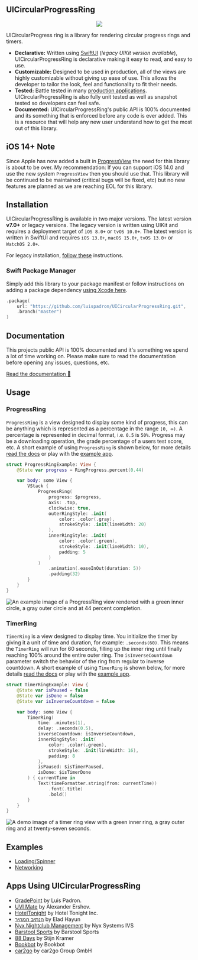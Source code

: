 ## UICircularProgressRing

<p align="center">
<img src="./.github/demo.gif"/>
</p>

UICircularProgress ring is a library for rendering circular progress rings and timers.

- **Declarative:** Written using [SwiftUI](https://developer.apple.com/xcode/swiftui/) (*legacy UIKit version available*), UICircularProgressRing is declarative making it easy to read, and easy to use.
- **Customizable:** Designed to be used in production, all of the views are highly customizable without giving up ease of use. This allows the developer to tailor the look, feel and functionality to fit their needs.
- **Tested:** Battle tested in many [production applications](#apps-using-uicircularprogressring). UICircularProgressRing is also fully unit tested as well as snapshot tested so developers can feel safe.
- **Documented:** UICircularProgressRing's public API is 100% documented and its something that is enforced before any code is ever added. This is a resource that will help any new user understand how to get the most out of this library.

## iOS 14+ Note

Since Apple has now added a built in [ProgressView](https://developer.apple.com/documentation/swiftui/progressview) the need for this library is about to be over. My recommendation: If you can support iOS 14.0 and use the new system `ProgressView` then you should use that. This library will be continued to be maintained (critical bugs will be fixed, etc) but no new features are planned as we are reaching EOL for this library.

## Installation

UICircularProgressRing is available in two major versions. The latest version **v7.0+** or legacy versions. The legacy version is written using UIKit and requires a deployment target of `iOS 8.0+` or `tvOS 10.0+`. The latest version is written in SwiftUI and requires `iOS 13.0+`, `macOS 15.0+`, `tvOS 13.0+` or `WatchOS 2.0+`.

For legacy installation, [follow these](./LegacyREADME.md) instructions.

### Swift Package Manager

Simply add this library to your package manifest or follow instructions on adding a package dependency [using Xcode here](https://developer.apple.com/documentation/xcode/adding_package_dependencies_to_your_app).

```swift
.package(
    url: "https://github.com/luispadron/UICircularProgressRing.git",
    .branch("master")
)
```

## Documentation

This projects public API is 100% documented and it's something we spend a lot of time working on. Please make sure to read the documentation before opening any issues, questions, etc.

[Read the documentation 📖](https://htmlpreview.github.io/?https://github.com/luispadron/UICircularProgressRing/blob/master/docs/index.html)

## Usage

### ProgressRing

`ProgressRing` is a view designed to display some kind of progress, this can be anything which is represented as a percentage in the range `[0, ∞)`. A percentage is represented in decimal format, i.e. `0.5` is `50%`. Progress may be a downloading operation, the grade percentage of a users test score, etc. A short example of using `ProgressRing` is shown below, for more details [read the docs](#documentation) or play with the [example app](/Example/).

```swift
struct ProgressRingExample: View {
    @State var progress = RingProgress.percent(0.44)

    var body: some View {
        VStack {
            ProgressRing(
                progress: $progress,
                axis: .top,
                clockwise: true,
                outerRingStyle: .init(
                    color: .color(.gray),
                    strokeStyle: .init(lineWidth: 20)
                ),
                innerRingStyle: .init(
                    color: .color(.green),
                    strokeStyle: .init(lineWidth: 10),
                    padding: 5
                )
            )
                .animation(.easeInOut(duration: 5))
                .padding(32)
        }
    }
}
```

![An example image of a ProgressRing view rendered with a green inner circle, a gray outer circle and at 44 percent completion.](./.github/progress-ring-demo.png)

### TimerRing

`TimerRing` is a view designed to display time. You initialize the timer by giving it a unit of time and duration, for example: `.seconds(60)`. This means the `TimerRing` will run for 60 seconds, filling up the inner ring until finally reaching 100% around the entire outer ring.
The `isInverseCountdown` parameter switch the behavior of the ring from regular to inverse countdown.
A short example of using `TimerRing` is shown below, for more details [read the docs](#documentation) or play with the [example app](/Example/).

```swift
struct TimerRingExample: View {
    @State var isPaused = false
    @State var isDone = false
    @State var isInverseCountdown = false

    var body: some View {
        TimerRing(
            time: .minutes(1),
            delay: .seconds(0.5),
            inverseCountdown: isInverseCountdown,
            innerRingStyle: .init(
                color: .color(.green),
                strokeStyle: .init(lineWidth: 16),
                padding: 8
            ),
            isPaused: $isTimerPaused,
            isDone: $isTimerDone
        ) { currentTime in
            Text(timeFormatter.string(from: currentTime))
                .font(.title)
                .bold()
        }
    }
}
```

![A demo image of a timer ring view with a green inner ring, a gray outer ring and at twenty-seven seconds.](./.github/timer-ring-demo.png)

## Examples

- [Loading/Spinner](./Example/UICircularProgressRingExample/Examples/IndeterminateExample.swift)
- [Networking](./Example/UICircularProgressRingExample/Examples/NetworkingProgressExample.swift)

## Apps Using UICircularProgressRing

- [GradePoint](http://gradepoint.luispadron.com) by Luis Padron.
- [UVI Mate](https://itunes.apple.com/us/app/uvi-mate-global-uv-indethex-now/id1207745216?mt=8) by Alexander Ershov.
- [HotelTonight](https://itunes.apple.com/app/id407690035?mt=8) by Hotel Tonight Inc.
- [הנתיב המהיר](https://itunes.apple.com/us/app/הנתיב-המהיר/id1320456872?mt=8) by Elad Hayun
- [Nyx Nightclub Management](https://itunes.apple.com/dk/app/nyx-nightclub-management-ipad/id954874082?mt=8) by Nyx Systems IVS
- [Barstool Sports](https://itunes.apple.com/us/app/barstool-sports/id456805313) by Barstool Sports
- [88 Days](http://88-days.com) by Stijn Kramer
- [Bookbot](https://www.bookbotkids.com) by Bookbot
- [car2go](https://apps.apple.com/us/app/car2go/id514921710) by car2go Group GmbH
